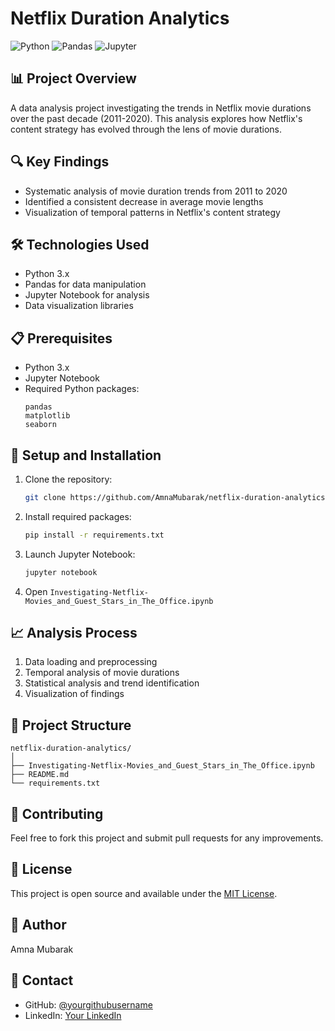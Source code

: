 # Netflix Duration Analytics

![Python](https://img.shields.io/badge/Python-3.x-blue.svg)
![Pandas](https://img.shields.io/badge/Pandas-Latest-brightgreen.svg)
![Jupyter](https://img.shields.io/badge/Jupyter-Notebook-orange.svg)

## 📊 Project Overview
A data analysis project investigating the trends in Netflix movie durations over the past decade (2011-2020). This analysis explores how Netflix's content strategy has evolved through the lens of movie durations.

## 🔍 Key Findings
- Systematic analysis of movie duration trends from 2011 to 2020
- Identified a consistent decrease in average movie lengths
- Visualization of temporal patterns in Netflix's content strategy

## 🛠️ Technologies Used
- Python 3.x
- Pandas for data manipulation
- Jupyter Notebook for analysis
- Data visualization libraries

## 📋 Prerequisites
- Python 3.x
- Jupyter Notebook
- Required Python packages:
  ```
  pandas
  matplotlib
  seaborn
  ```

## 🚀 Setup and Installation
1. Clone the repository:
   ```bash
   git clone https://github.com/AmnaMubarak/netflix-duration-analytics.git
   ```
2. Install required packages:
   ```bash
   pip install -r requirements.txt
   ```
3. Launch Jupyter Notebook:
   ```bash
   jupyter notebook
   ```
4. Open `Investigating-Netflix-Movies_and_Guest_Stars_in_The_Office.ipynb`

## 📈 Analysis Process
1. Data loading and preprocessing
2. Temporal analysis of movie durations
3. Statistical analysis and trend identification
4. Visualization of findings

## 📁 Project Structure
```
netflix-duration-analytics/
│
├── Investigating-Netflix-Movies_and_Guest_Stars_in_The_Office.ipynb
├── README.md
└── requirements.txt
```

## 🤝 Contributing
Feel free to fork this project and submit pull requests for any improvements.

## 📝 License
This project is open source and available under the [MIT License](LICENSE).

## 👤 Author
Amna Mubarak

## 🔗 Contact
- GitHub: [@yourgithubusername](https://github.com/yourgithubusername)
- LinkedIn: [Your LinkedIn](https://linkedin.com/in/yourprofile)
